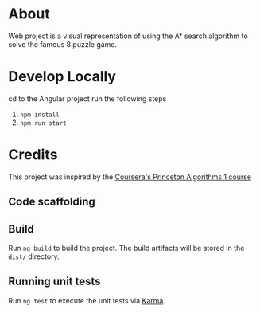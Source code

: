 # About
Web project is a visual representation of using the A* search algorithm to solve the famous 8 puzzle game.

# Develop Locally
cd to the Angular project
run the following steps
1. `npm install`
2. `npm run start`

# Credits
This project was inspired by the [Coursera's Princeton Algorithms 1 course](https://coursera.cs.princeton.edu/algs4/assignments/8puzzle/specification.php)





## Code scaffolding


## Build

Run `ng build` to build the project. The build artifacts will be stored in the `dist/` directory.

## Running unit tests

Run `ng test` to execute the unit tests via [Karma](https://karma-runner.github.io).
